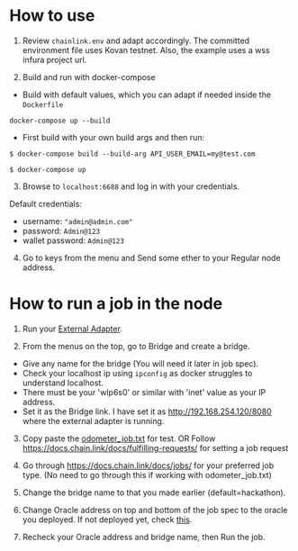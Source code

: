 # How to use

1. Review `chainlink.env` and adapt accordingly. The committed environment file uses Kovan testnet. Also, the example uses a wss infura project url.

2. Build and run with docker-compose

* Build with default values, which you can adapt if needed inside the `Dockerfile`
```
docker-compose up --build
```

* First build with your own build args and then run:

```
$ docker-compose build --build-arg API_USER_EMAIL=my@test.com

$ docker-compose up
```

3. Browse to `localhost:6688` and log in with your credentials.

Default credentials:
- username: `"admin@admin.com"`
- password: `Admin@123`
- wallet password: `Admin@123`

4. Go to keys from the menu and Send some ether to your Regular node address. 

# How to run a job in the node

1. Run your [External Adapter](https://github.com/Ligo-Protocol/external-adapter-js). 

2. From the menus on the top, go to Bridge and create a bridge.

* Give any name for the bridge (You will need it later in job spec).
* Check your localhost ip using ```ipconfig``` as docker struggles to understand localhost. 
* There must be your 'wlp6s0' or similar with 'inet' value as your IP address.
* Set it as the Bridge link. I have set it as http://192.168.254.120/8080 where the external adapter is running.

3. Copy paste the [odometer_job.txt](https://github.com/Ligo-Protocol/chainlink-node-docker-compose/blob/main/odometer_job.txt) for test. OR Follow https://docs.chain.link/docs/fulfilling-requests/ for setting a job request

4. Go through https://docs.chain.link/docs/jobs/ for your preferred job type. (No need to go through this if working with odometer_job.txt)

7. Change the bridge name to that you made earlier (default=hackathon).

8. Change Oracle address on top and bottom of the job spec to the oracle you deployed. If not deployed yet, check [this](https://github.com/Ligo-Protocol/api-smart-contract/blob/main/README.md).

9. Recheck your Oracle address and bridge name, then Run the job.

